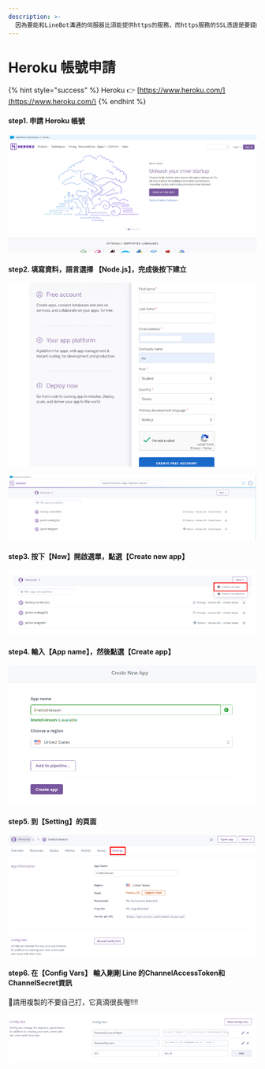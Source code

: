 ```yaml
---
description: >-
  因為要能和LineBot溝通的伺服器比須能提供https的服務，而https服務的SSL憑證是要錢的，所以我們必須找一個網路上提供的免費程式空間並且提供https的伺服器來放置程式
---
```


# Heroku 帳號申請

{% hint style="success" %}
Heroku 👉 [https://www.heroku.com/](https://www.heroku.com/)
{% endhint %}

#### step1. 申請 Heroku 帳號

![](.gitbook/assets/image%20%2814%29.png)

#### step2. 填寫資料，語言選擇 【Node.js】，完成後按下建立

![](.gitbook/assets/image.png)

![](.gitbook/assets/image%20%2820%29.png)

#### step3. 按下【New】開啟選單，點選【Create new app】

![](.gitbook/assets/image%20%2817%29.png)

#### step4. 輸入【App name】，然後點選【Create app】

![](.gitbook/assets/image%20%2821%29.png)

#### step5. 到【Setting】的頁面

![](.gitbook/assets/image%20%287%29.png)

#### step6. 在【Config Vars】 輸入剛剛 Line 的ChannelAccessToken和ChannelSecret資訊

📢請用複製的不要自己打，它真滴很長喔!!!!

![](.gitbook/assets/image%20%2819%29.png)



